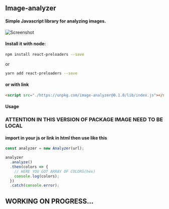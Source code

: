 ## Image-analyzer

#### Simple Javascript library for analyzing images.
![Screenshot](./rm/rm1.png)

#### Install it with node:

```bash
npm install react-preloaders --save
```

or

```bash
yarn add react-preloaders --save
```

#### or with link

```html
<script src="./https://unpkg.com/image-analyzer@0.1.0/lib/index.js"></script>
```

#### Usage

### ATTENTION IN THIS VERSION OF PACKAGE IMAGE NEED TO BE LOCAL

#### import in your js or link in html then use like this 

```js
const analyzer = new Analyzer(url);

analyzer
  .analyze()
  .then(colors => {
    // HERE YOU GOT ARRAY OF COLORS(hex)
    console.log(colors);
  })
  .catch(console.error);
```

## WORKING ON PROGRESS...

